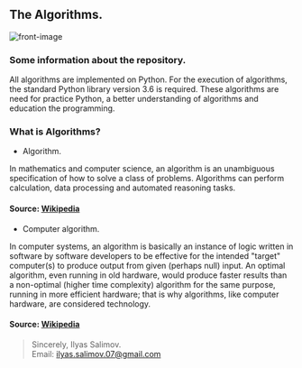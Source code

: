 ## The Algorithms.
![front-image](https://www.annalect.com/wp-content/uploads/2017/07/06160613/marketing_algorithms_annalect.png)
### Some information about the repository.
All algorithms are implemented on Python. For the execution of algorithms, the standard Python library version 3.6 is required. These algorithms are need for practice Python, a better understanding of algorithms and education the programming.
### What is Algorithms?
- Algorithm.

In mathematics and computer science, an algorithm is an unambiguous specification of how to solve a class of problems. Algorithms can perform calculation, data processing and automated reasoning tasks.

#### Source: [Wikipedia](https://en.wikipedia.org/wiki/Algorithm)

- Computer algorithm.

In computer systems, an algorithm is basically an instance of logic written in software by software developers to be effective for the intended "target" computer(s) to produce output from given (perhaps null) input. An optimal algorithm, even running in old hardware, would produce faster results than a non-optimal (higher time complexity) algorithm for the same purpose, running in more efficient hardware; that is why algorithms, like computer hardware, are considered technology.

#### Source: [Wikipedia](https://en.wikipedia.org/wiki/Algorithm#Computer_algorithms)

> Sincerely, Ilyas Salimov.   
> Email: ilyas.salimov.07@gmail.com